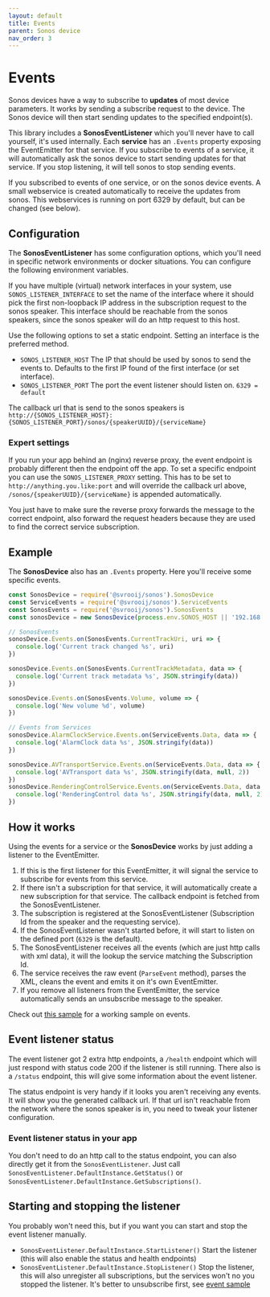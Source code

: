 ```yaml
---
layout: default
title: Events
parent: Sonos device
nav_order: 3
---
```


# Events

Sonos devices have a way to subscribe to **updates** of most device parameters. It works by sending a subscribe request to the device. The Sonos device will then start sending updates to the specified endpoint(s).

This library includes a **SonosEventListener** which you'll never have to call yourself, it's used internally. Each **service** has an `.Events` property exposing the EventEmitter for that service. If you subscribe to events of a service, it will automatically ask the sonos device to start sending updates for that service. If you stop listening, it will tell sonos to stop sending events.

If you subscribed to events of one service, or on the sonos device events. A small webservice is created automatically to receive the updates from sonos. This webservices is running on port 6329 by default, but can be changed (see below).

## Configuration

The **SonosEventListener** has some configuration options, which you'll need in specific network environments or docker situations. You can configure the following environment variables.

If you have multiple (virtual) network interfaces in your system, use `SONOS_LISTENER_INTERFACE` to set the name of the interface where it should pick the first non-loopback IP address in the subscription request to the sonos speaker. This interface should be reachable from the sonos speakers, since the sonos speaker will do an http request to this host.

Use the following options to set a static endpoint. Setting an interface is the preferred method.

- `SONOS_LISTENER_HOST` The IP that should be used by sonos to send the events to. Defaults to the first IP found of the first interface (or set interface).
- `SONOS_LISTENER_PORT` The port the event listener should listen on. `6329 = default`

The callback url that is send to the sonos speakers is `http://{SONOS_LISTENER_HOST}:{SONOS_LISTENER_PORT}/sonos/{speakerUUID}/{serviceName}`

### Expert settings

If you run your app behind an (nginx) reverse proxy, the event endpoint is probably different then the endpoint off the app. To set a specific endpoint you can use the `SONOS_LISTENER_PROXY` setting. This has to be set to `http://anything.you.like:port` and will override the callback url above, `/sonos/{speakerUUID}/{serviceName}` is appended automatically.

You just have to make sure the reverse proxy forwards the message to the correct endpoint, also forward the request headers because they are used to find the correct service subscription.

## Example

The **SonosDevice** also has an `.Events` property. Here you'll receive some specific events.

```js
const SonosDevice = require('@svrooij/sonos').SonosDevice
const ServiceEvents = require('@svrooij/sonos').ServiceEvents
const SonosEvents = require('@svrooij/sonos').SonosEvents
const sonosDevice = new SonosDevice(process.env.SONOS_HOST || '192.168.96.56')

// SonosEvents
sonosDevice.Events.on(SonosEvents.CurrentTrackUri, uri => {
  console.log('Current track changed %s', uri)
})

sonosDevice.Events.on(SonosEvents.CurrentTrackMetadata, data => {
  console.log('Current track metadata %s', JSON.stringify(data))
})

sonosDevice.Events.on(SonosEvents.Volume, volume => {
  console.log('New volume %d', volume)
})

// Events from Services
sonosDevice.AlarmClockService.Events.on(ServiceEvents.Data, data => {
  console.log('AlarmClock data %s', JSON.stringify(data))
})

sonosDevice.AVTransportService.Events.on(ServiceEvents.Data, data => {
  console.log('AVTransport data %s', JSON.stringify(data, null, 2))
})
sonosDevice.RenderingControlService.Events.on(ServiceEvents.Data, data => {
  console.log('RenderingControl data %s', JSON.stringify(data, null, 2))
})
```

## How it works

Using the events for a service or the **SonosDevice** works by just adding a listener to the EventEmitter.

1. If this is the first listener for this EventEmitter, it will signal the service to subscribe for events from this service.
2. If there isn't a subscription for that service, it will automatically create a new subscription for that service. The callback endpoint is fetched from the SonosEventListener.
3. The subscription is registered at the SonosEventListener (Subscription Id from the speaker and the requesting service).
4. If the SonosEventListener wasn't started before, it will start to listen on the defined port (`6329` is the default).
5. The SonosEventListener receives all the events (which are just http calls with xml data), it will the lookup the service matching the Subscription Id.
6. The service receives the raw event (`ParseEvent` method), parses the XML, cleans the event and emits it on it's own EventEmitter.
7. If you remove all listeners from the EventEmitter, the service automatically sends an unsubscribe message to the speaker.

Check out [this sample](https://github.com/svrooij/node-sonos-ts/blob/master/examples/events.js) for a working sample on events.

## Event listener status

The event listener got 2 extra http endpoints, a `/health` endpoint which will just respond with status code 200 if the listener is still running. There also is a `/status` endpoint, this will give some information about the event listener. 

The status endpoint is very handy if it looks you aren't receiving any events. It will show you the generated callback url. If that url isn't reachable from the network where the sonos speaker is in, you need to tweak your listener configuration.

### Event listener status in your app

You don't need to do an http call to the status endpoint, you can also directly get it from the `SonosEventListener`. Just call `SonosEventListener.DefaultInstance.GetStatus()` or `SonosEventListener.DefaultInstance.GetSubscriptions()`.

## Starting and stopping the listener

You probably won't need this, but if you want you can start and stop the event listener manually.

- `SonosEventListener.DefaultInstance.StartListener()` Start the listener (this will also enable the status and health endpoints)
- `SonosEventListener.DefaultInstance.StopListener()` Stop the listener, this will also unregister all subscriptions, but the services won't no you stopped the listener. It's better to unsubscribe first, see [event sample](https://github.com/svrooij/node-sonos-ts/blob/master/examples/events.js)
